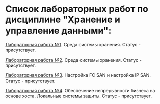 # Список лабораторных работ по дисциплине "Хранение и управление данными":

[Лабораторная работа №1](https://github.com/oooNAKooo/BSUIR/tree/main/7%20sem/HiUD/lab_1). Среда системы хранения. Статус - присутствует.

[Лабораторная работа №2](https://github.com/oooNAKooo/BSUIR/tree/main/7%20sem/HiUD/lab_2). Среда системы хранения. Статус - присутствует.

[Лабораторная работа №3](https://github.com/oooNAKooo/BSUIR/tree/main/7%20sem/HiUD/lab_3). Настройка FC SAN и настройка IP SAN. Статус - присутствует.

[Лабораторная работа №4](https://github.com/oooNAKooo/BSUIR/tree/main/7%20sem/HiUD/lab_4). Обеспечение непрерывности бизнеса на основе хоста. Локальные системы защиты. Статус - присутствует.
